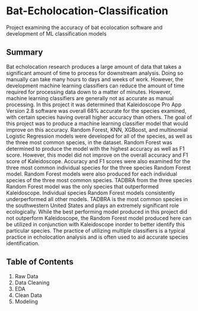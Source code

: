 # Bat-Echolocation-Classification
Project examining the accuracy of bat ecolocation software and development of ML classification models

## Summary
Bat echolocation research produces a large amount of data that takes a significant amount of time to process for downstream analysis.  Doing so manually can take many hours to days and weeks of work.  However, the development machine learning classifiers can reduce the amount of time required for processing data down to a matter of minutes.  However, machine learning classifiers are generally not as accurate as manual processing.  In this project it was determined that Kaleidoscope Pro App Version 2.8 software was overall 68% accurate for the species examined, with certain species having overall higher accuracy than others.  The goal of this project was to produce a machine learning classifier model that would improve on this accuracy.  Random Forest, KNN, XGBoost, and multinomial Logistic Regression models were developed for all of the species, as well as the three most common species, in the dataset.  Random Forest was determined to produce the model with the highest accuracy as well as F1 score.  However, this model did not improve on the overall accuracy and F1 score of Kaleidoscope.  Accuracy and F1 scores were also examined for the three most common individual species for the three species Random Forest model.  Random Forest models were also produced for each individual species of the three most common species.  TADBRA from the three species Random Forest model was the only species that outperformed Kaleidoscope.  Individual species Random Forest models consistently underperformed all other models.  TADBRA is the most common species in the southwestern United States and plays an extremely significant role ecologically.  While the best performing model produced in this project did not outperform Kaleidoscope, the Random Forest model produced here can be utilized in conjunction with Kaleidoscope inorder to better identify this particular species.  The practice of utilizing multiple classifiers is a typical practice in echolocation analysis and is often used to aid accurate species identification.  

## Table of Contents
  1. Raw Data
  2. Data Cleaning
  3. EDA
  4. Clean Data
  5. Modeling
